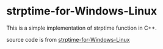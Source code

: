 # strptime-for-Windows-Linux

This is a simple implementation of strptime function in C++.

source code is from [strptime-for-Windows-Linux](https://github.com/hhool/strptime/)
